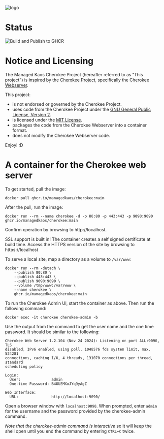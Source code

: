 ![logo](https://raw.githubusercontent.com/managedkaos/cherokee/master/img/cherokee-logo.png)

# Status

![Build and Publish to GHCR](https://github.com/managedkaos/cherokee/actions/workflows/publish-image-to-ghcr.yml/badge.svg)

# Notice and Licensing

The Managed Kaos Cherokee Project (hereafter referred to as "This project") is inspired by the [Cherokee Project](https://github.com/cherokee), specifically the [Cherokee Webserver](https://github.com/cherokee/webserver).

This project:

- is not endorsed or governed by the Cherokee Project.
- uses code from the Cherokee Project under the [GNU General Public License, Version 2](https://github.com/cherokee/webserver/blob/master/COPYING).
- is licensed under the [MIT License](https://github.com/managedkaos/cherokee/blob/main/LICENSE).
- packages the code from the Cherokee Webserver into a container format.
- does not modify the Cherokee Webserver code.

Enjoy! :D

# A container for the Cherokee web server
To get started, pull the image:

```
docker pull ghcr.io/managedkaos/cherokee:main
```

After the pull, run the image:

```
docker run --rm --name cherokee -d -p 80:80 -p 443:443 -p 9090:9090 ghcr.io/managedkaos/cherokee:main
```

Confirm operation by browsing to http://localhost.

SSL support is built in!  The container creates a self signed certificate at build time.  Access the HTTPS version of the site by browsing to https://localhost

To serve a local site, map a directory as a volume to `/var/www`:

```
docker run --rm -detach \
    --publish 80:80 \
    --publish 443:443 \
    --publish 9090:9090 \
    --volume /tmp/www:/var/www \
    --name cherokee \
    ghcr.io/managedkaos/cherokee:main
```

To run the Cherokee Admin UI, start the container as above. Then run the following command:

```
docker exec -it cherokee cherokee-admin -b
```

Use the output from the command to get the user name and the one time password.  It should be similar to the following:

```
Cherokee Web Server 1.2.104 (Nov 24 2024): Listening on port ALL:9090, TLS
disabled, IPv6 enabled, using poll, 1048576 fds system limit, max. 524281
connections, caching I/O, 4 threads, 131070 connections per thread, standard
scheduling policy

Login:
  User:              admin
  One-time Password: B4OUEMXoJYq9yAgZ

Web Interface:
  URL:               http://localhost:9090/
```

Open a browser window with `localhost:9090`.  When prompted, enter `admin` for the username and the password provided by the cherokee-admin command.

*Note that the cherokee-admin command is interactive* so it will keep the shell open until you end the command by entering `CTRL+C` twice.

[^1]: Images pulled from GitHub Packages will be more up-to-date as they will be built more frequently than those on Docker Hub.
